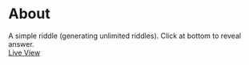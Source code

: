 
# About
A simple riddle (generating unlimited riddles). Click at bottom to reveal answer.
<br><a href="http://omn.crackthecode//">Live View</a>
